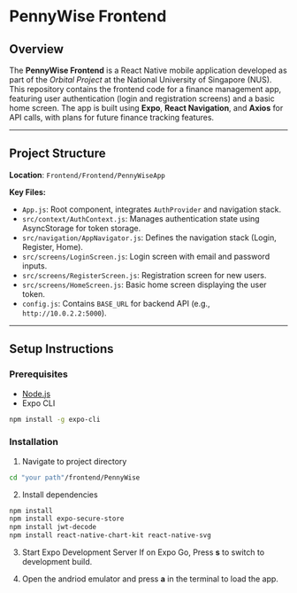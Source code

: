 # PennyWise Frontend

## Overview 
The **PennyWise Frontend** is a React Native mobile application developed as part of the *Orbital Project* at the National University of Singapore (NUS). This repository contains the frontend code for a finance management app, featuring user authentication (login and registration screens) and a basic home screen. The app is built using **Expo**, **React Navigation**, and **Axios** for API calls, with plans for future finance tracking features.

---

## Project Structure

**Location**: `Frontend/Frontend/PennyWiseApp`

**Key Files:**
- `App.js`: Root component, integrates `AuthProvider` and navigation stack.
- `src/context/AuthContext.js`: Manages authentication state using AsyncStorage for token storage.
- `src/navigation/AppNavigator.js`: Defines the navigation stack (Login, Register, Home).
- `src/screens/LoginScreen.js`: Login screen with email and password inputs.
- `src/screens/RegisterScreen.js`: Registration screen for new users.
- `src/screens/HomeScreen.js`: Basic home screen displaying the user token.
- `config.js`: Contains `BASE_URL` for backend API (e.g., `http://10.0.2.2:5000`).

---

## Setup Instructions

### Prerequisites
- [Node.js](https://nodejs.org/)
- Expo CLI  
```bash
npm install -g expo-cli
```

### Installation
1. Navigate to project directory
```bash
cd "your path"/frontend/PennyWise
```

2. Install dependencies
```bash
npm install
npm install expo-secure-store
npm install jwt-decode
npm install react-native-chart-kit react-native-svg
```

3. Start Expo Development Server
If on Expo Go, Press **s** to switch to development build.

4. Open the andriod emulator and press **a** in the terminal to load the app.
